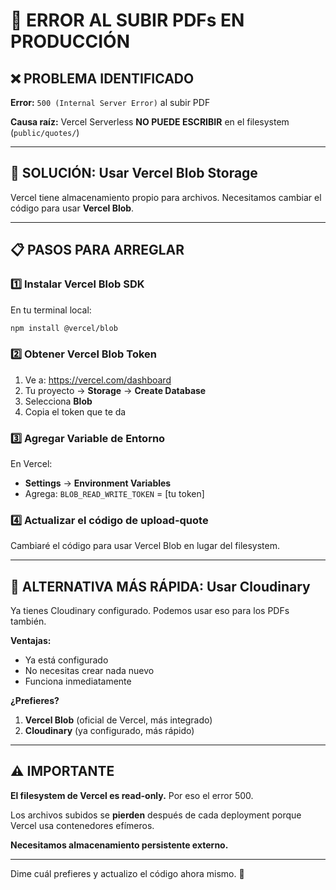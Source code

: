 # 🚨 ERROR AL SUBIR PDFs EN PRODUCCIÓN

## ❌ PROBLEMA IDENTIFICADO

**Error:** `500 (Internal Server Error)` al subir PDF

**Causa raíz:** Vercel Serverless **NO PUEDE ESCRIBIR** en el filesystem (`public/quotes/`)

---

## 🔧 SOLUCIÓN: Usar Vercel Blob Storage

Vercel tiene almacenamiento propio para archivos. Necesitamos cambiar el código para usar **Vercel Blob**.

---

## 📋 PASOS PARA ARREGLAR

### 1️⃣ Instalar Vercel Blob SDK

En tu terminal local:

```bash
npm install @vercel/blob
```

### 2️⃣ Obtener Vercel Blob Token

1. Ve a: https://vercel.com/dashboard
2. Tu proyecto → **Storage** → **Create Database**
3. Selecciona **Blob**
4. Copia el token que te da

### 3️⃣ Agregar Variable de Entorno

En Vercel:
- **Settings** → **Environment Variables**
- Agrega: `BLOB_READ_WRITE_TOKEN` = [tu token]

### 4️⃣ Actualizar el código de upload-quote

Cambiaré el código para usar Vercel Blob en lugar del filesystem.

---

## 🎯 ALTERNATIVA MÁS RÁPIDA: Usar Cloudinary

Ya tienes Cloudinary configurado. Podemos usar eso para los PDFs también.

**Ventajas:**
- Ya está configurado
- No necesitas crear nada nuevo
- Funciona inmediatamente

**¿Prefieres?**
1. **Vercel Blob** (oficial de Vercel, más integrado)
2. **Cloudinary** (ya configurado, más rápido)

---

## ⚠️ IMPORTANTE

**El filesystem de Vercel es read-only.** Por eso el error 500.

Los archivos subidos se **pierden** después de cada deployment porque Vercel usa contenedores efímeros.

**Necesitamos almacenamiento persistente externo.**

---

Dime cuál prefieres y actualizo el código ahora mismo. 🚀
